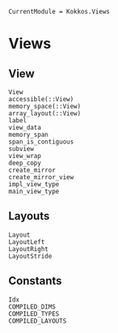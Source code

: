 ```@meta
CurrentModule = Kokkos.Views
```

# Views

## View

```@docs
View
accessible(::View)
memory_space(::View)
array_layout(::View)
label
view_data
memory_span
span_is_contiguous
subview
view_wrap
deep_copy
create_mirror
create_mirror_view
impl_view_type
main_view_type
```

## Layouts

```@docs
Layout
LayoutLeft
LayoutRight
LayoutStride
```

## Constants

```@docs
Idx
COMPILED_DIMS
COMPILED_TYPES
COMPILED_LAYOUTS
```
